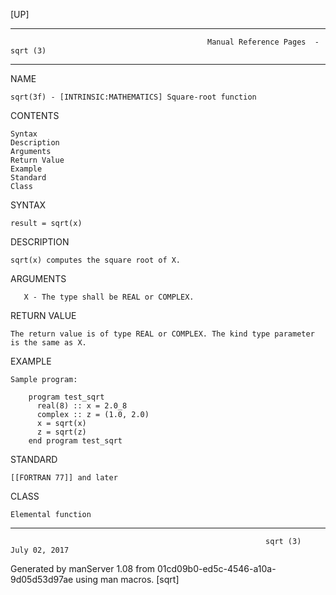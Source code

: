 [UP]

-----------------------------------------------------------------------------------------------------------------------------------
                                                Manual Reference Pages  - sqrt (3)
-----------------------------------------------------------------------------------------------------------------------------------
                                                                 
NAME

    sqrt(3f) - [INTRINSIC:MATHEMATICS] Square-root function

CONTENTS

    Syntax
    Description
    Arguments
    Return Value
    Example
    Standard
    Class

SYNTAX

    result = sqrt(x)

DESCRIPTION

    sqrt(x) computes the square root of X.

ARGUMENTS

       X - The type shall be REAL or COMPLEX.

RETURN VALUE

    The return value is of type REAL or COMPLEX. The kind type parameter is the same as X.

EXAMPLE

    Sample program:

        program test_sqrt
          real(8) :: x = 2.0_8
          complex :: z = (1.0, 2.0)
          x = sqrt(x)
          z = sqrt(z)
        end program test_sqrt



STANDARD

    [[FORTRAN 77]] and later

CLASS

    Elemental function

-----------------------------------------------------------------------------------------------------------------------------------

                                                             sqrt (3)                                                 July 02, 2017

Generated by manServer 1.08 from 01cd09b0-ed5c-4546-a10a-9d05d53d97ae using man macros.
                                                              [sqrt]

